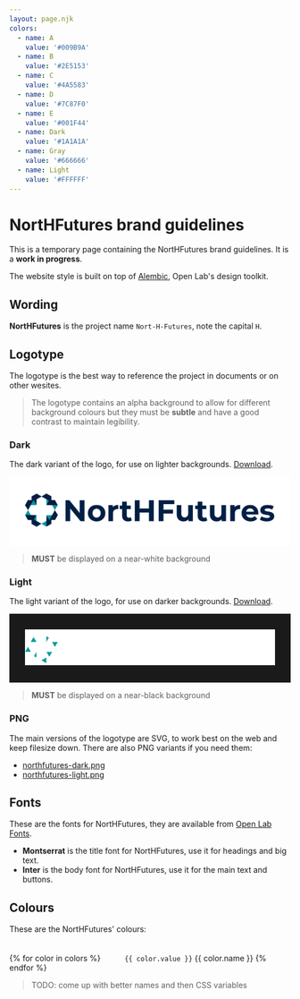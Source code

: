 ```yaml
---
layout: page.njk
colors:
  - name: A
    value: '#009B9A'
  - name: B
    value: '#2E5153'
  - name: C
    value: '#4A5583'
  - name: D
    value: '#7C87F0'
  - name: E
    value: '#001F44'
  - name: Dark
    value: '#1A1A1A'
  - name: Gray
    value: '#666666'
  - name: Light
    value: '#FFFFFF'
---
```


# NortHFutures brand guidelines

This is a temporary page containing the NortHFutures brand guidelines.
It is a **work in progress**.

The website style is built on top of [Alembic](https://alembic.openlab.dev), Open Lab's design toolkit.

## Wording

**NortHFutures** is the project name `Nort-H-Futures`, note the capital `H`.

## Logotype

The logotype is the best way to reference the project in documents or on other wesites.

> The logotype contains an alpha background to allow for different background colours but they must be **subtle** and have a good contrast to maintain legibility.

### Dark

The dark variant of the logo, for use on lighter backgrounds.
<a href="/assets/northfutures-dark.svg" download="northfutures-dark.svg">Download</a>.

<div class="pictureBox" style="background: #ffffff">
<img src="/assets/northfutures-dark.svg" alt="NortHFutures dark logotype">
</div>

> **MUST** be displayed on a near-white background

### Light

The light variant of the logo, for use on darker backgrounds.
<a href="/assets/northfutures-light.svg" download="northfutures-light.svg">Download</a>.

<div class="pictureBox" style="background: #1A1A1A">
<img src="/assets/northfutures-light.svg" alt="NortHFutures dark logotype">
</div>

> **MUST** be displayed on a near-black background

### PNG

The main versions of the logotype are SVG, to work best on the web and keep filesize down. There are also PNG variants if you need them:

- <a href="/assets/northfutures-dark.png" download="northfutures-dark.png">northfutures-dark.png</a>
- <a href="/assets/northfutures-light.png" download="northfutures-light.png">northfutures-light.png</a>

## Fonts

These are the fonts for NortHFutures, they are available from [Open Lab Fonts](https://fonts.openlab.dev).

- **Montserrat** is the title font for NortHFutures, use it for headings and big text.
- **Inter** is the body font for NortHFutures, use it for the main text and buttons.

## Colours

These are the NortHFutures' colours:

<grid-layout min="220px">
{% for color in colors %}
<cluster-layout class="colorBox" space="var(--s-1)" align="center">
  <span class="colorCircle" style="--color: {{ color.value }}"></span>
  <code>{{ color.value }}</code>
  <span>{{ color.name }}</span>
</cluster-layout>
{% endfor %}
</grid-layout>

> TODO: come up with better names and then CSS variables

<!-- --- -->

<style>
  .pictureBox {
    padding: 2em;
    border: var(--s-5) dashed #666666;
  }
  .pictureBox > * {
    max-width: 100%;
    height: auto;
  }
  .colorCircle {
    display: inline-block;
    box-shadow: 0 0 0 var(--s-5) #666;
    border-radius: 50%;
    width: 2.5em;
    height: 2.5em;
    background-color: var(--color);
  }
  h2 {
    --flow: 3em;
  }
</style>
